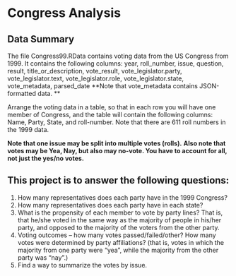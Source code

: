 # Congress Analysis

## Data Summary

The file Congress99.RData contains voting data from the US Congress from 1999. It contains the following columns:
year, 
roll_number, 
issue, 
question, 
result, 
title_or_description, 
vote_result, 
vote_legislator.party, 
vote_legislator.text, 
vote_legislator.role, 
vote_legislator.state, 
vote_metadata, 
parsed_date
**Note that vote_metadata contains JSON-formatted data. **

Arrange the voting data in a table, so that in each row you will have one member of Congress, and the table will contain the following columns: Name, Party, State, and roll-number. Note that there are 611 roll numbers in the 1999 data.

**Note that one issue may be split into multiple votes (rolls).**
**Also note that votes may be Yea, Nay, but also may no-vote. You have to account for all, not just the yes/no votes.**

## This project is to answer the following questions:
1. How many representatives does each party have in the 1999 Congress?
2. How many representatives does each party have in each state?
3. What is the propensity of each member to vote by party lines? That is, that he/she voted in the same way as the majority of people in his/her party, and opposed to the majority of the voters from the other party.
4. Voting outcomes – how many votes passed/failed/other? How many votes were determined by party affiliations? (that is, votes in which the majority from one party were “yea”, while the majority from the other party was “nay”.)
5. Find a way to summarize the votes by issue.



